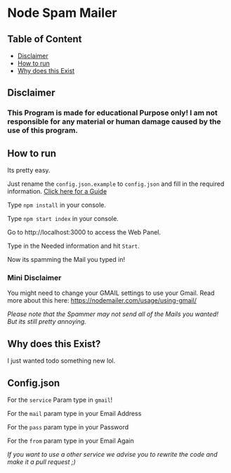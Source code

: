 # Node Spam Mailer

## Table of Content

- [Disclaimer](#disclaimer)
- [How to run](#how-to-run)
- [Why does this Exist](#why-does-this-exist)


## Disclaimer

### This Program is made for educational Purpose only! I am not responsible for any material or human damage caused by the use of this program.


## How to run

Its pretty easy.

Just rename the `config.json.example` to `config.json` and fill in the required information. [Click here for a Guide](#config.json)

Type `npm install` in your console.

Type `npm start index` in your console.

Go to http://localhost:3000 to access the Web Panel.

Type in the Needed information and hit `Start`.

Now its spamming the Mail you typed in!

### Mini Disclaimer

You might need to change your GMAIL settings to use your Gmail. Read more about this here: https://nodemailer.com/usage/using-gmail/

<i>Please note that the Spammer may not send all of the Mails you wanted! But its still pretty annoying.</i>



## Why does this Exist?

I just wanted todo something new lol.


## Config.json

For the `service` Param type in `gmail`!

For the `mail` param type in your Email Address

For the `pass` param type in your Password

For the `from` param type in your Email Again

<i>If you want to use a other service we advise you to rewrite the code and make it a pull request ;)</i>